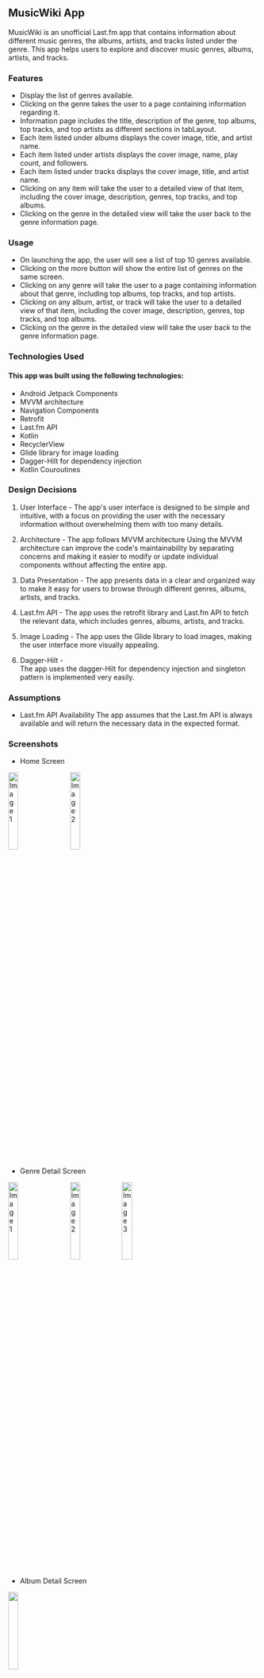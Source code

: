 ## MusicWiki App
MusicWiki is an unofficial Last.fm app that contains information about different music genres, the albums, artists, and tracks listed under the genre. This app helps users to explore and discover music genres, albums, artists, and tracks.

### Features
- Display the list of genres available.
- Clicking on the genre takes the user to a page containing information regarding it.
- Information page includes the title, description of the genre, top albums, top tracks, and top artists as different sections in tabLayout.
- Each item listed under albums displays the cover image, title, and artist name.
- Each item listed under artists displays the cover image, name, play count, and followers.
- Each item listed under tracks displays the cover image, title, and artist name.
- Clicking on any item will take the user to a detailed view of that item, including the cover image, description, genres, top tracks, and top albums.
- Clicking on the genre in the detailed view will take the user back to the genre information page.

### Usage
- On launching the app, the user will see a list of top 10 genres available.
- Clicking on the more button will show the entire list of genres on the same screen.
- Clicking on any genre will take the user to a page containing information about that genre, including top albums, top tracks, and top artists.
- Clicking on any album, artist, or track will take the user to a detailed view of that item, including the cover image, description, genres, top tracks, and top albums.
- Clicking on the genre in the detailed view will take the user back to the genre information page.

### Technologies Used
 #### This app was built using the following technologies:
- Android Jetpack Components
- MVVM architecture
- Navigation Components
- Retrofit
- Last.fm API
- Kotlin 
- RecyclerView
- Glide library for image loading
- Dagger-Hilt for dependency injection
- Kotlin Couroutines

### Design Decisions
1. User Interface -
The app's user interface is designed to be simple and intuitive, with a focus on providing the user with the necessary information without overwhelming them with too many details.

2. Architecture -
The app follows MVVM architecture Using the MVVM architecture can improve the code's maintainability by separating concerns and making it easier to modify or update individual components without affecting the entire app.

3. Data Presentation -
The app presents data in a clear and organized way to make it easy for users to browse through different genres, albums, artists, and tracks.

4. Last.fm API -
The app uses the retrofit library and Last.fm API to fetch the relevant data, which includes genres, albums, artists, and tracks.

5. Image Loading -
The app uses the Glide library to load images, making the user interface more visually appealing.

6. Dagger-Hilt -  
The app uses the dagger-Hilt for dependency injection and singleton pattern is implemented very easily.

### Assumptions
- Last.fm API Availability
The app assumes that the Last.fm API is always available and will return the necessary data in the expected format.


### Screenshots


- Home Screen 

<p>
  <img src="https://res.cloudinary.com/dixttklud/image/upload/v1677270840/MusicWiki/Screenshot_20230225_014924_vgsy6b.png" width = 20% height = 20% alt="Image 1" style="margin-right: 20px;">
  <img src="https://res.cloudinary.com/dixttklud/image/upload/v1677270724/MusicWiki/ExpadedList_zargtu.png" width = 20% height = 20% alt="Image 2">
</p>

- Genre Detail Screen

<p>
  <img src="https://res.cloudinary.com/dixttklud/image/upload/v1677270725/MusicWiki/GenreDetailAlbum_k1i7nq.png" width = 20% height = 20% alt="Image 1" style="margin-right: 20px;">
  <img src="https://res.cloudinary.com/dixttklud/image/upload/v1677270725/MusicWiki/GenreDetailArtist_ftso4d.png" width = 20% height = 20% alt="Image 2">
  <img src="https://res.cloudinary.com/dixttklud/image/upload/v1677270724/MusicWiki/GenreDetailTracks_obvron.png" width = 20% height = 20% alt="Image 3">
</p>

- Album Detail Screen

<img src="https://res.cloudinary.com/dixttklud/image/upload/v1677270725/MusicWiki/AlbumDetail_xeuvks.jpg" width = 20% height = 20%>

- Artist Detail Screen
<p>
  <img src="https://res.cloudinary.com/dixttklud/image/upload/v1677270725/MusicWiki/artistDetail1_qmzyog.jpg" width = 20% height = 20% alt="Image 1" style="margin-right: 20px;">
  <img src="https://res.cloudinary.com/dixttklud/image/upload/v1677270725/MusicWiki/artistDetail2_eoofh2.jpg" width = 20% height = 20% alt="Image 2">
</p>





